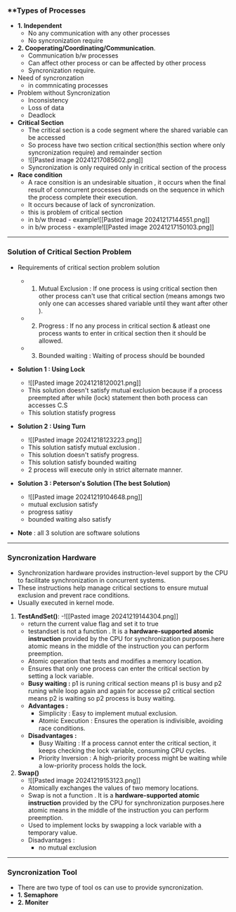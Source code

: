  ### **Types of Processes
- **1. Independent**
	- No any communication with any other processes
	- No syncronization require
- **2. Cooperating/Coordinating/Communication**.
	- Communication b/w processes 
	- Can affect other process or can be affected by other process 
	- Syncronization require.
- Need of syncronzation
	- in commnicating processes
- Problem without Syncronization
	- Inconsistency 
	- Loss of data
	- Deadlock
- **Critical Section**
	- The critical section  is a code segment where the shared variable can be accessed
	- So process have two section critical section(this section where only syncronization require) and remainder section 
	- ![[Pasted image 20241217085602.png]]
	- Syncronization is only required only in critical section of the process 
- **Race condition** 
	- A race consition is an undesirable situation , it occurs when the final result of conncurrent processes depends on the sequence in which the process complete their execution.
	- It occurs because of lack of syncronization. 
	- this is problem of critical section 
	- in b/w thread - example![[Pasted image 20241217144551.png]]
	- in b/w process - example![[Pasted image 20241217150103.png]]

---
### **Solution of Critical Section Problem**
- Requirements of critical section problem solution
	- 1. Mutual Exclusion : If one process is using critical section then other process can't use that critical section (means amongs two only one can accesses shared variable until they want after other ).
	- 2. Progress : If no any process in critical section & atleast one process wants to enter in critical section then it should be allowed. 
	- 3. Bounded waiting : Waiting of process should be bounded 
- **Solution 1 : Using Lock**
	- ![[Pasted image 20241218120021.png]]
	- This solution doesn't satisfy mutual exclusion because if a process preempted after while (lock) statement then both process can accesses C.S 
	- This solution statisfy progress
- **Solution 2 : Using Turn**
	- ![[Pasted image 20241218123223.png]]
	- This solution satisfy mutual exclusion .
	- This solution doesn't satisfy progress.
	- This solution satisfy bounded waiting 
	- 2 process will execute only in strict alternate manner.

- **Solution 3 : Peterson's Solution (The best Solution)** 
	- ![[Pasted image 20241219104648.png]]
	- mutual exclusion satisfy
	- progress satisy
	- bounded waiting also satisfy
- **Note** : all 3 solution are software solutions

---

### **Syncronization Hardware**
-  Synchronization hardware provides instruction-level support by the CPU to facilitate synchronization in concurrent systems.
- These instructions help manage critical sections to ensure mutual exclusion and prevent race conditions.
- Usually executed in kernel mode.
1. **TestAndSet()**:
	-![[Pasted image 20241219144304.png]]
	- return the current value flag and set it to true 
	- testandset is not a function . It is a **hardware-supported atomic instruction** provided by the CPU for synchronization purposes.here atomic means in the middle of the instruction you can perform preemption.
    - Atomic operation that tests and modifies a memory location.
    - Ensures that only one process can enter the critical section by setting a lock variable.
    - **Busy waiting :** p1 is runing critical section means p1 is busy and p2 runing while loop again and again for accesse p2 critical section means p2 is waiting so p2 process is busy waiting.
    - **Advantages :**
	    - Simplicity :  Easy to implement mutual exclusion.
	    - Atomic Execution : Ensures the operation is indivisible, avoiding race conditions.
    - **Disadvantages :**
		- Busy Waiting : If a process cannot enter the critical section, it keeps checking the lock variable, consuming CPU cycles.
		- Priority Inversion : A high-priority process might be waiting while a low-priority process holds the lock.
2. **Swap()**
	- ![[Pasted image 20241219153123.png]] 
    - Atomically exchanges the values of two memory locations.
    - Swap is not a function . It is a **hardware-supported atomic instruction** provided by the CPU for synchronization purposes.here atomic means in the middle of the instruction you can perform preemption.
    - Used to implement locks by swapping a lock variable with a temporary value.
    - Disadvantages :
	    - no mutual exclusion 

---

### **Syncronization Tool**
- There are two type of tool os can use to provide syncronization.
- **1. Semaphore**
- **2. Moniter**

